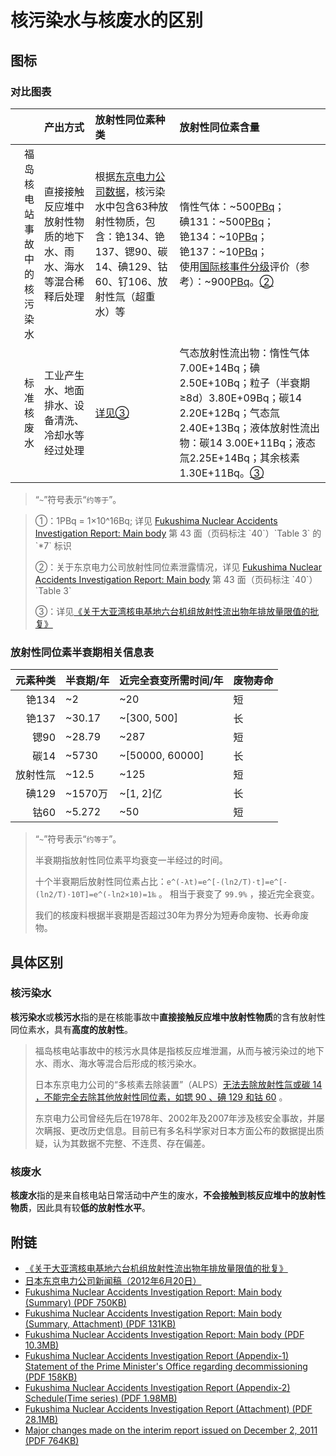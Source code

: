 # 核污染水与核废水的区别

## 图标

### 对比图表

| | 产出方式 | 放射性同位素种类 | 放射性同位素含量 |
|--:|:--|:--|:--|
| 福岛核电站事故中的核污染水 | 直接接触反应堆中放射性物质的地下水、雨水、海水等混合稀释后处理 | 根据[东京电力公司数据](https://www4.tepco.co.jp/en/press/corp-com/release/2012/1205638_1870.html)，核污染水中包含63种放射性物质，包含：铯134、铯137、锶90、碳14、碘129、钴60、钌106、放射性氚（超重水）等 | 惰性气体：~500[PBq](#pbq)；<br/>碘131：~500[PBq](#pbq)；<br/>铯134：~10[PBq](#pbq)；<br/>铯137：~10[PBq](#pbq)；<br/>使用[国际核事件分级](#twi)评价（参考）：~900[PBq](#pbq)。[②](#twi)|
| 标准核废水 | 工业产生水、地面排水、设备清洗、冷却水等经过处理 | [详见③](#gov) | 气态放射性流出物：惰性气体7.00E+14Bq；碘2.50E+10Bq；粒子（半衰期≥8d）3.80E+09Bq；碳14 2.20E+12Bq；气态氚2.40E+13Bq；液体放射性流出物：碳14 3.00E+11Bq；液态氚2.25E+14Bq；其余核素1.30E+11Bq。[③](#gov) |

>“`~`”符号表示“`约等于`”。
<blockquote>
<p id="pbq">①：1PBq = 1×10^16Bq; 详见 <a href="https://www4.tepco.co.jp/en/press/corp-com/release/betu12_e/images/120620e0102.pdf">Fukushima Nuclear Accidents Investigation Report: Main body</a> 第 43 面（页码标注 `40`）`Table 3` 的 `*7` 标识</p>
<p id="twi">②：关于东京电力公司放射性同位素泄露情况，详见 <a href="https://www4.tepco.co.jp/en/press/corp-com/release/betu12_e/images/120620e0102.pdf">Fukushima Nuclear Accidents Investigation Report: Main body</a> 第 43 面（页码标注 `40`）`Table 3`</p>
<p id="gov">③：详见<a href="https://www.mee.gov.cn/gkml/sthjbgw/haq/201707/t20170717_417967.htm">《关于大亚湾核电基地六台机组放射性流出物年排放量限值的批复》</a></p>
</blockquote>

### 放射性同位素半衰期相关信息表

| 元素种类 | 半衰期/年 | 近完全衰变所需时间/年 | 废物寿命 |
|--:|:--|:--|:--|
| 铯134 | ~2 | ~20 | 短 |
| 铯137 | ~30.17 | ~[300, 500] | 长 |
| 锶90 | ~28.79 | ~287 | 短 |
| 碳14 | ~5730 | ~[50000, 60000] | 长 |
| 放射性氚 | ~12.5 | ~125 | 短 |
| 碘129 | ~1570万 | ~[1, 2]亿 | 长 |
| 钴60 | ~5.272 | ~50 | 短 |

> “`~`”符号表示“`约等于`”。
>
> 半衰期指放射性同位素平均衰变一半经过的时间。
>
> 十个半衰期后放射性同位素占比：`e^(-λt)=e^[-(ln2/T)·t]=e^[-(ln2/T)·10T]=e^(-ln2×10)=1‰` 。
> 相当于衰变了 `99.9%` ，接近完全衰变。
>
> 我们的核废料根据半衰期是否超过30年为界分为短寿命废物、长寿命废物。

## 具体区别

### 核污染水

**核污染水**或**核污水**指的是在核能事故中**直接接触反应堆中放射性物质**的含有放射性同位素水，具有**高度的放射性**。

> 福岛核电站事故中的核污水具体是指核反应堆泄漏，从而与被污染过的地下水、雨水、海水等混合后形成的核污染水。
>
> 日本东京电力公司的“多核素去除装置”（ALPS）[无法去除放射性氚或碳 14 ，不能完全去除其他放射性同位素，如锶 90 、碘 129 和钴 60](https://www.tepco.co.jp/decommission/data/analysis/pdf_csv/2023/2q/water_230825-j.pdf) 。
>
> 东京电力公司曾经先后在1978年、2002年及2007年涉及核安全事故，并屡次瞒报、更改历史信息。目前已有多名科学家对日本方面公布的数据提出质疑，认为其数据不完整、不连贯、存在偏差。

### 核废水

**核废水**指的是来自核电站日常活动中产生的废水，**不会接触到核反应堆中的放射性物质**，因此具有较**低的放射性水平**。

## 附链

- [《关于大亚湾核电基地六台机组放射性流出物年排放量限值的批复》](https://www.mee.gov.cn/gkml/sthjbgw/haq/201707/t20170717_417967.htm)
- [日本东京电力公司新闻稿（2012年6月20日）](https://www4.tepco.co.jp/en/press/corp-com/release/2012/1205638_1870.html)
- [Fukushima Nuclear Accidents Investigation Report: Main body (Summary) (PDF 750KB)](https://www4.tepco.co.jp/en/press/corp-com/release/betu12_e/images/120620e0102.pdf)
- [Fukushima Nuclear Accidents Investigation Report: Main body (Summary, Attachment) (PDF 131KB)](https://www4.tepco.co.jp/en/press/corp-com/release/betu12_e/images/120620e0103.pdf)
- [Fukushima Nuclear Accidents Investigation Report: Main body (PDF 10.3MB)](https://www4.tepco.co.jp/en/press/corp-com/release/betu12_e/images/120620e0104.pdf)
- [Fukushima Nuclear Accidents Investigation Report (Appendix-1) Statement of the Prime Minister's Office regarding decommissioning (PDF 158KB)](https://www4.tepco.co.jp/en/press/corp-com/release/betu12_e/images/120620e0105.pdf)
- [Fukushima Nuclear Accidents Investigation Report (Appendix-2) Schedule(Time series) (PDF 1.98MB)](https://www4.tepco.co.jp/en/press/corp-com/release/betu12_e/images/120620e0101.pdf)
- [Fukushima Nuclear Accidents Investigation Report (Attachment) (PDF 28.1MB)](https://www4.tepco.co.jp/en/press/corp-com/release/betu12_e/images/120620e0106.pdf)
- [Major changes made on the interim report issued on December 2, 2011 (PDF 764KB)](https://www4.tepco.co.jp/cc/press/betu12_j/images/120620j0307.pdf)